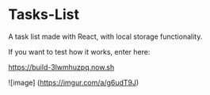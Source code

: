 # Tasks-List
A task list made with React, with local storage functionality.

If you want to test how it works, enter here:

https://build-3lwmhuzpq.now.sh

![image] (https://imgur.com/a/g6udT9J)
